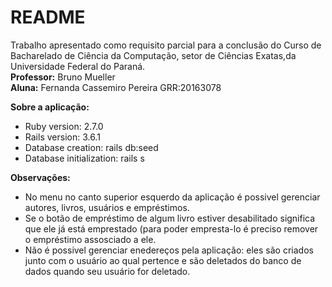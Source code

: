 # README

Trabalho apresentado como requisito parcial para a conclusão do Curso de Bacharelado de Ciência da Computação, 
setor de Ciências Exatas,da Universidade Federal do Paraná.
<br><strong>Professor:</strong> Bruno Mueller
<br><strong>Aluna:</strong> Fernanda Cassemiro Pereira GRR:20163078

<strong>Sobre a aplicação:</strong>
* Ruby version: 2.7.0
* Rails version: 3.6.1
* Database creation: rails db:seed
* Database initialization: rails s

<strong>Observações:</strong>
* No menu no canto superior esquerdo da aplicação é possivel gerenciar autores, livros, usuários e empréstimos.
* Se o botão de empréstimo de algum livro estiver desabilitado significa que ele já está emprestado (para poder empresta-lo é preciso remover o empréstimo assosciado a ele.
* Não é possivel gerenciar enedereços pela aplicação: eles são criados junto com o usuário ao qual pertence e são deletados do banco de dados quando seu usuário for deletado. 

